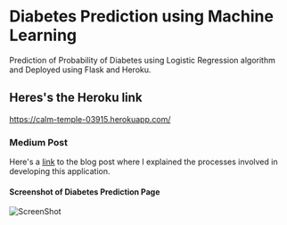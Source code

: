 # Diabetes Prediction using Machine Learning
Prediction of Probability of Diabetes using Logistic Regression algorithm and Deployed using Flask and Heroku.
## Heres's the Heroku link
https://calm-temple-03915.herokuapp.com/
### Medium Post
Here's a [link](https://link.medium.com/9H5DBhZ8a5) to the blog post where I explained the processes involved in developing this application.
#### Screenshot of Diabetes Prediction Page
![ScreenShot](https://res.cloudinary.com/kemmie/image/upload/v1585215977/homepage_gpo2p7.jpg)
